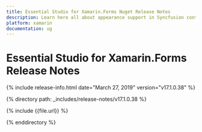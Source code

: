 ```yaml
---
title: Essential Studio for Xamarin.Forms Nuget Release Notes
description: Learn here all about appearance support in Syncfusion control, it's elements and more.Essential Studio for  Xamarin.Forms Weekly Nuget Release Notes  
platform: xamarin
documentation: ug
---
```


# Essential Studio for  Xamarin.Forms  Release Notes  

{% include release-info.html date="March 27, 2019"  version="v17.1.0.38" %} 


{% directory path: _includes/release-notes/v17.1.0.38 %}

{% include {{file.url}} %}

{% enddirectory %}